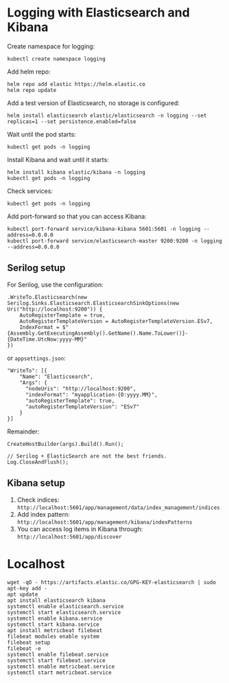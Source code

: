 # Logging with Elasticsearch and Kibana

Create namespace for logging:

```
kubectl create namespace logging
```

Add helm repo:

```
helm repo add elastic https://helm.elastic.co
helm repo update
```

Add a test version of Elasticsearch, no storage is configured:

```
helm install elasticsearch elastic/elasticsearch -n logging --set replicas=1 --set persistence.enabled=false
```

Wait until the pod starts:

```
kubectl get pods -n logging
```

Install Kibana and wait until it starts:

```
helm install kibana elastic/kibana -n logging 
kubectl get pods -n logging
```

Check services:

```
kubectl get pods -n logging
```

Add port-forward so that you can access Kibana:

```
kubectl port-forward service/kibana-kibana 5601:5601 -n logging --address=0.0.0.0
kubectl port-forward service/elasticsearch-master 9200:9200 -n logging --address=0.0.0.0
```

## Serilog setup


For Serilog, use the configuration: 

```
.WriteTo.Elasticsearch(new Serilog.Sinks.Elasticsearch.ElasticsearchSinkOptions(new Uri("http://localhost:9200")) {
    AutoRegisterTemplate = true,
    AutoRegisterTemplateVersion = AutoRegisterTemplateVersion.ESv7,
    IndexFormat = $"{Assembly.GetExecutingAssembly().GetName().Name.ToLower()}-{DateTime.UtcNow:yyyy-MM}"
})
```

or `appsettings.json`:

```
"WriteTo": [{
    "Name": "Elasticsearch",
    "Args": {
      "nodeUris": "http://localhost:9200",
      "indexFormat": "myapplication-{0:yyyy.MM}",
      "autoRegisterTemplate": true,
      "autoRegisterTemplateVersion": "ESv7"
    }
}]
```

Remainder:

```
CreateHostBuilder(args).Build().Run();

// Serilog + ElasticSearch are not the best friends.
Log.CloseAndFlush();
```

## Kibana setup

1. Check indices: `http://localhost:5601/app/management/data/index_management/indices`
2. Add index pattern: `http://localhost:5601/app/management/kibana/indexPatterns`
3. You can access log items in Kibana through: `http://localhost:5601/app/discover`

# Localhost

```
wget -qO - https://artifacts.elastic.co/GPG-KEY-elasticsearch | sudo apt-key add -
apt update
apt install elasticsearch kibana
systemctl enable elasticsearch.service
systemctl start elasticsearch.service
systemctl enable kibana.service
systemctl start kibana.service
apt install metricbeat filebeat
filebeat modules enable system
filebeat setup
filebeat -e
systemctl enable filebeat.service
systemctl start filebeat.service
systemctl enable metricbeat.service
systemctl start metricbeat.service
```
